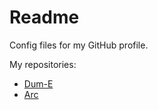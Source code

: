 # Readme
Config files for my GitHub profile.

My repositories:
- [Dum-E](https://github.com/Hcpty/dum-e)
- [Arc](https://github.com/Hcpty/arc)
